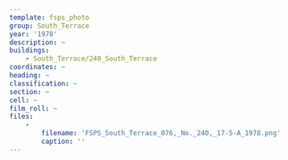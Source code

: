 ```yaml
---
template: fsps_photo
group: South_Terrace
year: '1978'
description: ~
buildings:
    - South_Terrace/240_South_Terrace
coordinates: ~
heading: ~
classification: ~
section: ~
cell: ~
film_roll: ~
files:
    -
        filename: 'FSPS_South_Terrace_076,_No._240,_17-5-A_1978.png'
        caption: ''
---
```


